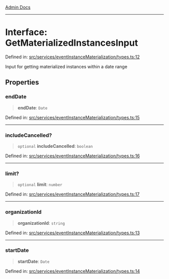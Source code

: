 [Admin Docs](/)

***

# Interface: GetMaterializedInstancesInput

Defined in: [src/services/eventInstanceMaterialization/types.ts:12](https://github.com/gautam-divyanshu/talawa-api/blob/1d38acecd3e456f869683fb8dca035a5e42010d5/src/services/eventInstanceMaterialization/types.ts#L12)

Input for getting materialized instances within a date range

## Properties

### endDate

> **endDate**: `Date`

Defined in: [src/services/eventInstanceMaterialization/types.ts:15](https://github.com/gautam-divyanshu/talawa-api/blob/1d38acecd3e456f869683fb8dca035a5e42010d5/src/services/eventInstanceMaterialization/types.ts#L15)

***

### includeCancelled?

> `optional` **includeCancelled**: `boolean`

Defined in: [src/services/eventInstanceMaterialization/types.ts:16](https://github.com/gautam-divyanshu/talawa-api/blob/1d38acecd3e456f869683fb8dca035a5e42010d5/src/services/eventInstanceMaterialization/types.ts#L16)

***

### limit?

> `optional` **limit**: `number`

Defined in: [src/services/eventInstanceMaterialization/types.ts:17](https://github.com/gautam-divyanshu/talawa-api/blob/1d38acecd3e456f869683fb8dca035a5e42010d5/src/services/eventInstanceMaterialization/types.ts#L17)

***

### organizationId

> **organizationId**: `string`

Defined in: [src/services/eventInstanceMaterialization/types.ts:13](https://github.com/gautam-divyanshu/talawa-api/blob/1d38acecd3e456f869683fb8dca035a5e42010d5/src/services/eventInstanceMaterialization/types.ts#L13)

***

### startDate

> **startDate**: `Date`

Defined in: [src/services/eventInstanceMaterialization/types.ts:14](https://github.com/gautam-divyanshu/talawa-api/blob/1d38acecd3e456f869683fb8dca035a5e42010d5/src/services/eventInstanceMaterialization/types.ts#L14)

